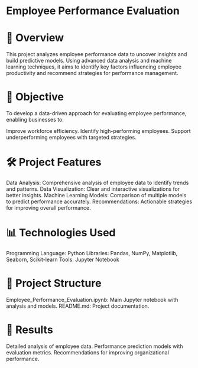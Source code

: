# Employee Performance Evaluation

# 📜 Overview

This project analyzes employee performance data to uncover insights and build predictive models. 
Using advanced data analysis and machine learning techniques, it aims to identify key factors influencing 
employee productivity and recommend strategies for performance management.

# 🎯 Objective

To develop a data-driven approach for evaluating employee performance, enabling businesses to:

Improve workforce efficiency.
Identify high-performing employees.
Support underperforming employees with targeted strategies.

# 🛠️ Project Features

Data Analysis: Comprehensive analysis of employee data to identify trends and patterns.
Data Visualization: Clear and interactive visualizations for better insights.
Machine Learning Models: Comparison of multiple models to predict performance accurately.
Recommendations: Actionable strategies for improving overall performance.

# 📊 Technologies Used

Programming Language: Python
Libraries: Pandas, NumPy, Matplotlib, Seaborn, Scikit-learn
Tools: Jupyter Notebook

# 📁 Project Structure

Employee_Performance_Evaluation.ipynb: Main Jupyter notebook with analysis and models.
README.md: Project documentation.

# 🚀 Results

Detailed analysis of employee data.
Performance prediction models with evaluation metrics.
Recommendations for improving organizational performance.

